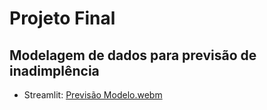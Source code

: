 # Projeto Final 
## Modelagem de dados para previsão de inadimplência

- Streamlit: 
[Previsão Modelo.webm](https://github.com/user-attachments/assets/c65020bc-0503-433b-af78-7c26bd290ad7)

